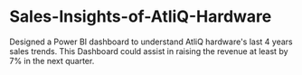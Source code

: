 # Sales-Insights-of-AtliQ-Hardware
Designed a Power BI dashboard to understand AtliQ hardware's last 4 years sales trends. This Dashboard could assist in raising the revenue at least by 7% in the next quarter.

